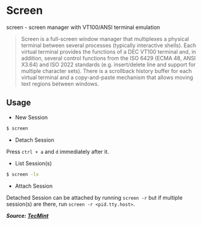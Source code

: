 # Screen

screen - screen manager with VT100/ANSI terminal emulation

> Screen is a full-screen window manager that multiplexes a physical terminal between several processes (typically interactive shells). Each virtual terminal provides the functions of a DEC VT100 terminal and, in addition, several control functions from the ISO 6429 (ECMA 48, ANSI X3.64) and ISO 2022 standards (e.g. insert/delete line and support for multiple character sets). There is a scrollback history buffer for each virtual terminal and a copy-and-paste mechanism that allows moving text regions between windows.

## Usage

- New Session

```bash
$ screen
```

- Detach Session

Press `ctrl + a` and `d` immediately after it.

- List Session(s)

```bash
$ screen -ls
```

- Attach Session

Detached Session can be attached by running `screen -r` but if multiple session(s) are there, run `screen -r <pid.tty.host>`.

**_Source: [TecMint](https://www.tecmint.com/keep-remote-ssh-sessions-running-after-disconnection/)_**
